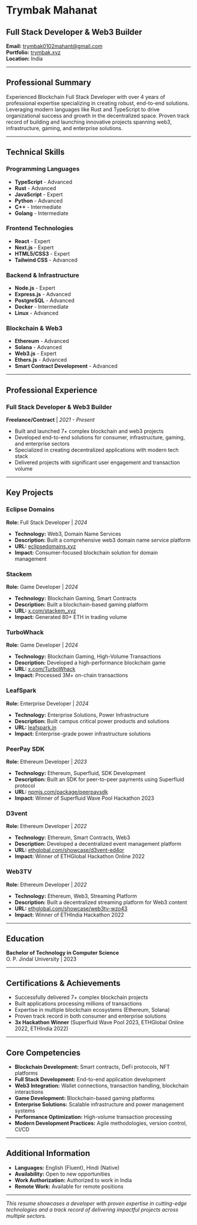 # Trymbak Mahanat

## Full Stack Developer & Web3 Builder

**Email:** trymbak0102mahant@gmail.com  
**Portfolio:** [trymbak.xyz](https://trymbak.xyz)  
**Location:** India

---

## Professional Summary

Experienced Blockchain Full Stack Developer with over 4 years of professional expertise specializing in creating robust, end-to-end solutions. Leveraging modern languages like Rust and TypeScript to drive organizational success and growth in the decentralized space. Proven track record of building and launching innovative projects spanning web3, infrastructure, gaming, and enterprise solutions.

---

## Technical Skills

### Programming Languages

- **TypeScript** - Advanced
- **Rust** - Advanced
- **JavaScript** - Expert
- **Python** - Advanced
- **C++** - Intermediate
- **Golang** - Intermediate

### Frontend Technologies

- **React** - Expert
- **Next.js** - Expert
- **HTML5/CSS3** - Expert
- **Tailwind CSS** - Advanced

### Backend & Infrastructure

- **Node.js** - Expert
- **Express.js** - Advanced
- **PostgreSQL** - Advanced
- **Docker** - Intermediate
- **Linux** - Advanced

### Blockchain & Web3

- **Ethereum** - Advanced
- **Solana** - Advanced
- **Web3.js** - Expert
- **Ethers.js** - Advanced
- **Smart Contract Development** - Advanced

---

## Professional Experience

### Full Stack Developer & Web3 Builder

**Freelance/Contract** | _2021 - Present_

- Built and launched 7+ complex blockchain and web3 projects
- Developed end-to-end solutions for consumer, infrastructure, gaming, and enterprise sectors
- Specialized in creating decentralized applications with modern tech stack
- Delivered projects with significant user engagement and transaction volume

---

## Key Projects

### Eclipse Domains

**Role:** Full Stack Developer | _2024_

- **Technology:** Web3, Domain Name Services
- **Description:** Built a comprehensive web3 domain name service platform
- **URL:** [eclipsedomains.xyz](https://eclipsedomains.xyz/)
- **Impact:** Consumer-focused blockchain solution for domain management

### Stackem

**Role:** Game Developer | _2024_

- **Technology:** Blockchain Gaming, Smart Contracts
- **Description:** Built a blockchain-based gaming platform
- **URL:** [x.com/stackem_xyz](https://x.com/stackem_xyz)
- **Impact:** Generated 80+ ETH in trading volume

### TurboWhack

**Role:** Game Developer | _2024_

- **Technology:** Blockchain Gaming, High-Volume Transactions
- **Description:** Developed a high-performance blockchain game
- **URL:** [x.com/TurboWhack](https://x.com/TurboWhack)
- **Impact:** Processed 3M+ on-chain transactions

### LeafSpark

**Role:** Enterprise Developer | _2024_

- **Technology:** Enterprise Solutions, Power Infrastructure
- **Description:** Built campus critical power products and solutions
- **URL:** [leafspark.in](https://www.leafspark.in/)
- **Impact:** Enterprise-grade power infrastructure solutions

### PeerPay SDK

**Role:** Ethereum Developer | _2023_

- **Technology:** Ethereum, Superfluid, SDK Development
- **Description:** Built an SDK for peer-to-peer payments using Superfluid protocol
- **URL:** [npmjs.com/package/peerpaysdk](https://www.npmjs.com/package/peerpaysdk)
- **Impact:** Winner of Superfluid Wave Pool Hackathon 2023

### D3vent

**Role:** Ethereum Developer | _2022_

- **Technology:** Ethereum, Smart Contracts, Web3
- **Description:** Developed a decentralized event management platform
- **URL:** [ethglobal.com/showcase/d3vent-ed4or](https://ethglobal.com/showcase/d3vent-ed4or)
- **Impact:** Winner of ETHGlobal Hackathon Online 2022

### Web3TV

**Role:** Ethereum Developer | _2022_

- **Technology:** Ethereum, Web3, Streaming Platform
- **Description:** Built a decentralized streaming platform for Web3 content
- **URL:** [ethglobal.com/showcase/web3tv-wzo43](https://ethglobal.com/showcase/web3tv-wzo43)
- **Impact:** Winner of ETHIndia Hackathon 2022

---

## Education

**Bachelor of Technology in Computer Science**  
O. P. Jindal University | 2023

---

## Certifications & Achievements

- Successfully delivered 7+ complex blockchain projects
- Built applications processing millions of transactions
- Expertise in multiple blockchain ecosystems (Ethereum, Solana)
- Proven track record in both consumer and enterprise solutions
- **3x Hackathon Winner** (Superfluid Wave Pool 2023, ETHGlobal Online 2022, ETHIndia 2022)

---

## Core Competencies

- **Blockchain Development:** Smart contracts, DeFi protocols, NFT platforms
- **Full Stack Development:** End-to-end application development
- **Web3 Integration:** Wallet connections, transaction handling, blockchain interactions
- **Game Development:** Blockchain-based gaming platforms
- **Enterprise Solutions:** Scalable infrastructure and power management systems
- **Performance Optimization:** High-volume transaction processing
- **Modern Development Practices:** Agile methodologies, version control, CI/CD

---

## Additional Information

- **Languages:** English (Fluent), Hindi (Native)
- **Availability:** Open to new opportunities
- **Work Authorization:** Authorized to work in India
- **Remote Work:** Available for remote positions

---

_This resume showcases a developer with proven expertise in cutting-edge technologies and a track record of delivering impactful projects across multiple sectors._
